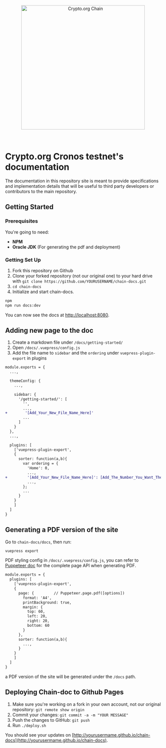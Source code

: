 <br />
<p align="center">
  <img src="https://raw.githubusercontent.com/crypto-com/chain-docs/master/docs/.vuepress/public/chain_doc_nav_logo.svg" alt="Crypto.org Chain" width="400">
</p>
<br />

 

# Crypto.org Cronos testnet's documentation

The documentation in this repository site is meant to provide specifications and implementation details that will be useful to third party developers or contributors to the main repository.

## Getting Started

### Prerequisites

You're going to need:

- **NPM**
- **Oracle JDK** (For generating the pdf and deployment)

### Getting Set Up

1. Fork this repository on Github
2. Clone your forked repository (not our original one) to your hard drive with `git clone https://github.com/YOURUSERNAME/chain-docs.git`
3. `cd chain-docs`
4. Initialize and start chain-docs.

```bash
npm
npm run docs:dev
```

You can now see the docs at [http://localhost:8080](http://localhost:8080).

## Adding new page to the doc

1. Create a markdown file under `/docs/getting-started/`
2. Open `/docs/.vuepress/config.js`
3. Add the file name to `sidebar` and the `ordering` under `vuepress-plugin-export` in plugins

``` diff
module.exports = {
  ...,

  themeConfig: {
    ...,

    sidebar: {
      '/getting-started/': [
        '',
        ...,
+        '[Add_Your_New_File_Name_Here]'
        ...
      ]
    }
  },
  ...,

  plugins: [
    ['vuepress-plugin-export',
    {
      sorter: function(a,b){
        var ordering = {
          'Home': 0,
          ...,
+         '[Add_Your_New_File_Name_Here]': [Add_The_Number_You_Want_The_Page_Be_Ordered]
          ...,
        };
        ...
      }
    }
    ]
  ]
}
```

## Generating a PDF version of the site

Go to ``chain-docs/docs``, then run:

```bash
vuepress export
```

PDF styling config in `/docs/.vuepress/config.js`, you can refer to [Puppeteer doc](https://pptr.dev/#?product=Puppeteer&version=v2.1.0&show=api-pagepdfoptions) for the complete page API when generating PDF.

``` diff
module.exports = {
  plugins: [
    ['vuepress-plugin-export',
    {
      page: {         // Puppeteer.page.pdf([options])
        format: 'A4',
        printBackground: true,
        margin: {
          top: 60,
          left: 20,
          right: 20,
          bottom: 60
        }
      },
      sorter: function(a,b){
        ...,
      }
    }
    ]
  ]
}
```

a PDF version of the site will be generated under the ``/docs`` path.

## Deploying Chain-doc to Github Pages

1. Make sure you're working on a fork in your own account, not our original repository: `git remote show origin`
2. Commit your changes: `git commit -a -m "YOUR MESSAGE"`
3. Push the changes to GitHub: `git push`
4. Run `./deploy.sh`

You should see your updates on [http://yourusermame.github.io/chain-docs](http://yourusermame.github.io/chain-docs).

